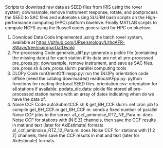 Scripts to download raw data as SEED files from IRIS using the rover system, downsample, remove instrument response,  rotate, and postprocess the SEED to SAC files and automate using SLURM bash scripts on the High-performance computing (HPC) platform bluehive. Finally MATLAB scripts to compute NCFS using the Russell codes generalized for HPC on bluehive.
1. Download Data Code
Implemented using the batch rover system, available at https://github.com/URseismology/LithoAFR-SWave/tree/main/parDatDwnld 
2. Pre-processing Code 
generate_diff.py: generate a pickle file (containing the missing dates) for each station if its data are not all pre-processed. 
pre_pross.py: downsample, remove instrument, and save as SAC files. 
pre_pross.sh & pre_pross.slurm: parallel computing tools
3. DLOPy Code
runOrientOfflinepp.py: run the DLOPy orientation code offline (need the catalog downloaded)
readlocalAFpp.py: python functions for reading the local SEED files. 
orientation.csv: orientation for all stations if available.
ppdata_dic.data: pickle file stored all pre-processed station names with an array of dates indicating when do we have the data of. 
4. Noise CCF Code
autoSubmitCCF.sh & get_BH_CCF.slurm: set cron job to compile get_BH_CCF.m
get_BH_CCF.m: sends a fixed number of parallel Noise CCF jobs to the server. 
a1_ccf_ambnoise_RTZ_NE_Para.m: does Noise CCF for stations with [N E Z] channels, then save the CCF results in mat and text (later for AkiEstimate) formats.
a1_ccf_ambnoise_RTZ_12_Para.m: does Noise CCF for stations with [1 2  Z] channels, then save the CCF results in mat and text (later for AkiEstimate) formats.
